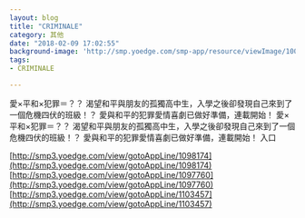 ```yaml
---
layout: blog
title: "CRIMINALE"
category: 其他
date: "2018-02-09 17:02:55"
background-image: 'http://smp.yoedge.com/smp-app/resource/viewImage/1001227appline.png'
tags:
- CRIMINALE

---
```

愛×平和×犯罪＝？？ 渴望和平與朋友的孤獨高中生，入學之後卻發現自己來到了一個危機四伏的班級！？ 愛與和平的犯罪愛情喜劇已做好準備，連載開始！
愛×平和×犯罪＝？？ 渴望和平與朋友的孤獨高中生，入學之後卻發現自己來到了一個危機四伏的班級！？ 愛與和平的犯罪愛情喜劇已做好準備，連載開始！
入口

[http://smp3.yoedge.com/view/gotoAppLine/1098174](http://smp3.yoedge.com/view/gotoAppLine/1098174)
[http://smp3.yoedge.com/view/gotoAppLine/1097760](http://smp3.yoedge.com/view/gotoAppLine/1097760)
[http://smp3.yoedge.com/view/gotoAppLine/1103457](http://smp3.yoedge.com/view/gotoAppLine/1103457)

        
